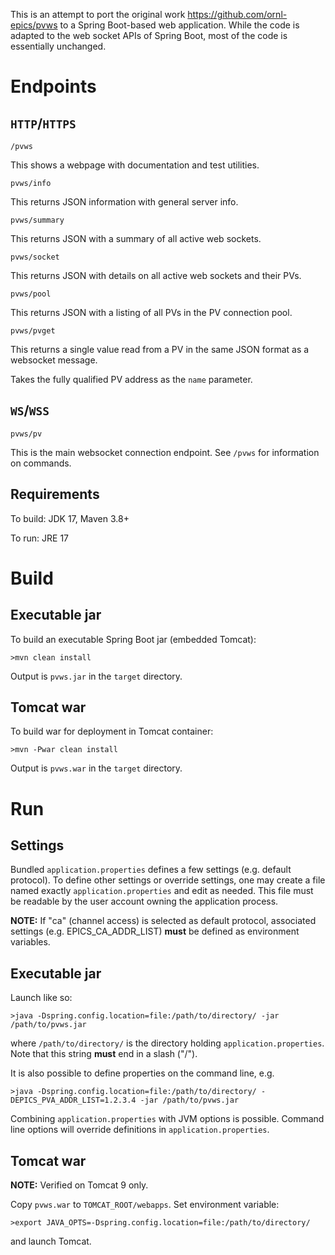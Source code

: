 This is an attempt to port the original work https://github.com/ornl-epics/pvws to a Spring Boot-based web application. While the code is adapted to the web socket APIs of Spring Boot, most of the code is essentially unchanged.

Endpoints
=========


`HTTP`/`HTTPS`
------
`/pvws`

This shows a webpage with documentation and test utilities.

`pvws/info`

This returns JSON information with general server info.

`pvws/summary`

This returns JSON with a summary of all active web sockets.

`pvws/socket`

This returns JSON with details on all active web sockets and their PVs.

`pvws/pool`

This returns JSON with a listing of all PVs in the PV connection pool.

`pvws/pvget`

This returns a single value read from a PV in the same JSON format as a websocket message.

Takes the fully qualified PV address as the `name` parameter. 

`WS`/`WSS`
----------

`pvws/pv`

This is the main websocket connection endpoint. See `/pvws` for information on commands. 

Requirements
------------

To build: JDK 17, Maven 3.8+

To run: JRE 17

Build
=====

Executable jar
--------------

To build an executable Spring Boot jar (embedded Tomcat):

``>mvn clean install``

Output is ``pvws.jar`` in the ``target`` directory.

Tomcat war
----------

To build war for deployment in Tomcat container:

``>mvn -Pwar clean install``

Output is ``pvws.war`` in the ``target`` directory.

Run
===

Settings
--------

Bundled ``application.properties`` defines a few settings (e.g. default protocol). To define other settings or override
settings, one may create a file named exactly ``application.properties`` and edit as needed. This
file must be readable by the user account owning the application process.

**NOTE:** If "ca" (channel access) is selected as default protocol, associated settings (e.g. EPICS_CA_ADDR_LIST) **must**
be defined as environment variables.

Executable jar
--------------

Launch like so:

``>java -Dspring.config.location=file:/path/to/directory/ -jar /path/to/pvws.jar``

where ``/path/to/directory/`` is the directory holding ``application.properties``. Note that
this string **must** end in a slash ("/").

It is also possible to define properties on the command line, e.g. 

``>java -Dspring.config.location=file:/path/to/directory/ -DEPICS_PVA_ADDR_LIST=1.2.3.4 -jar /path/to/pvws.jar``

Combining ``application.properties`` with JVM options is possible.
Command line options will override definitions in ``application.properties``.

Tomcat war
----------

**NOTE:** Verified on Tomcat 9 only.

Copy ``pvws.war`` to ``TOMCAT_ROOT/webapps``. Set environment variable:

``>export JAVA_OPTS=-Dspring.config.location=file:/path/to/directory/``

and launch Tomcat.






